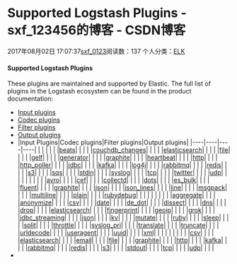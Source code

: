 # Supported Logstash Plugins - sxf_123456的博客 - CSDN博客
2017年08月02日 17:07:37[sxf_0123](https://me.csdn.net/sxf_123456)阅读数：137
个人分类：[ELK](https://blog.csdn.net/sxf_123456/article/category/7036606)
#### Supported Logstash Plugins
These plugins are maintained and supported by Elastic. The full list of plugins in the Logstash ecosystem can be found in the product documentation:
- [Input plugins](https://www.elastic.co/guide/en/logstash/current/input-plugins.html)
- [Codec plugins](https://www.elastic.co/guide/en/logstash/current/codec-plugins.html)
- [Filter plugins](https://www.elastic.co/guide/en/logstash/current/filter-plugins.html)
- [Output plugins](https://www.elastic.co/guide/en/logstash/current/output-plugins.html)
- |Input Plugins|Codec plugins|Filter plugins|Output plugins|
|----|----|----|----|
| | | | |
|[beats](https://www.elastic.co/guide/en/logstash/current/plugins-inputs-beats.html)| | | |
|[couchdb_changes](https://www.elastic.co/guide/en/logstash/current/plugins-inputs-couchdb_changes.html)| | | |
|[e](https://www.elastic.co/guide/en/logstash/current/plugins-inputs-elasticsearch.html)[lasticsearch](https://www.elastic.co/guide/en/logstash/current/plugins-inputs-elasticsearch.html)| | | |
|[file](https://www.elastic.co/guide/en/logstash/current/plugins-inputs-file.html)| | | |
|[gelf](https://www.elastic.co/guide/en/logstash/current/plugins-inputs-gelf.html)| | | |
|[generator](https://www.elastic.co/guide/en/logstash/current/plugins-inputs-generator.html)| | | |
|[graphite](https://www.elastic.co/guide/en/logstash/current/plugins-inputs-graphite.html)| | | |
|[heartbeat](https://www.elastic.co/guide/en/logstash/current/plugins-inputs-heartbeat.html)| | | |
|[http](https://www.elastic.co/guide/en/logstash/current/plugins-inputs-http.html)| | | |
|[http_poller](https://www.elastic.co/guide/en/logstash/current/plugins-inputs-http_poller.html)| | | |
|[jdbc](https://www.elastic.co/guide/en/logstash/current/plugins-inputs-jdbc.html)| | | |
|[kafka](https://www.elastic.co/guide/en/logstash/current/plugins-inputs-kafka.html)| | | |
|[log4j](https://www.elastic.co/guide/en/logstash/current/plugins-inputs-log4j.html)| | | |
|[rabbitmq](https://www.elastic.co/guide/en/logstash/current/plugins-inputs-rabbitmq.html)| | | |
|[redis](https://www.elastic.co/guide/en/logstash/current/plugins-inputs-redis.html)| | | |
|[s3](https://www.elastic.co/guide/en/logstash/current/plugins-inputs-s3.html)| | | |
|[sqs](https://www.elastic.co/guide/en/logstash/current/plugins-inputs-sqs.html)| | | |
|[stdin](https://www.elastic.co/guide/en/logstash/current/plugins-inputs-stdin.html)| | | |
|[syslog](https://www.elastic.co/guide/en/logstash/current/plugins-inputs-syslog.html)| | | |
|[tcp](https://www.elastic.co/guide/en/logstash/current/plugins-inputs-tcp.html)| | | |
|[twitter](https://www.elastic.co/guide/en/logstash/current/plugins-inputs-twitter.html)| | | |
|[udp](https://www.elastic.co/guide/en/logstash/current/plugins-inputs-udp.html)| | | |
| | | | |
|[avro](https://www.elastic.co/guide/en/logstash/current/plugins-codecs-avro.html)| | | |
|[cef](https://www.elastic.co/guide/en/logstash/current/plugins-codecs-cef.html)| | | |
|[collectd](https://www.elastic.co/guide/en/logstash/current/plugins-codecs-collectd.html)| | | |
|[dots](https://www.elastic.co/guide/en/logstash/current/plugins-codecs-dots.html)| | | |
|[es_bulk](https://www.elastic.co/guide/en/logstash/current/plugins-codecs-es_bulk.html)| | | |
|[fluent](https://www.elastic.co/guide/en/logstash/current/plugins-codecs-fluent.html)| | | |
|[graphite](https://www.elastic.co/guide/en/logstash/current/plugins-codecs-graphite.html)| | | |
|[json](https://www.elastic.co/guide/en/logstash/current/plugins-codecs-json.html)| | | |
|[json_lines](https://www.elastic.co/guide/en/logstash/current/plugins-codecs-json_lines.html)| | | |
|[line](https://www.elastic.co/guide/en/logstash/current/plugins-codecs-line.html)| | | |
|[msgpack](https://www.elastic.co/guide/en/logstash/current/plugins-codecs-msgpack.html)| | | |
|[multiline](https://www.elastic.co/guide/en/logstash/current/plugins-codecs-multiline.html)| | | |
|[plain](https://www.elastic.co/guide/en/logstash/current/plugins-codecs-plain.html)| | | |
|[rubydebug](https://www.elastic.co/guide/en/logstash/current/plugins-codecs-rubydebug.html)| | | |
| | | | |
|[aggregate](https://www.elastic.co/guide/en/logstash/current/plugins-filters-aggregate.html)| | | |
|[anonymize](https://www.elastic.co/guide/en/logstash/current/plugins-filters-anonymize.html)| | | |
|[csv](https://www.elastic.co/guide/en/logstash/current/plugins-filters-csv.html)| | | |
|[date](https://www.elastic.co/guide/en/logstash/current/plugins-filters-date.html)| | | |
|[de_dot](https://www.elastic.co/guide/en/logstash/current/plugins-filters-de_dot.html)| | | |
|[dissect](https://www.elastic.co/guide/en/logstash/current/plugins-filters-dissect.html)| | | |
|[dns](https://www.elastic.co/guide/en/logstash/current/plugins-filters-dns.html)| | | |
|[drop](https://www.elastic.co/guide/en/logstash/current/plugins-filters-drop.html)| | | |
|[elasticsearch](https://www.elastic.co/guide/en/logstash/current/plugins-filters-elasticsearch.html)| | | |
|[fingerprint](https://www.elastic.co/guide/en/logstash/current/plugins-filters-fingerprint.html)| | | |
|[geoip](https://www.elastic.co/guide/en/logstash/current/plugins-filters-geoip.html)| | | |
|[grok](https://www.elastic.co/guide/en/logstash/current/plugins-filters-grok.html)| | | |
|[jdbc_streaming](https://www.elastic.co/guide/en/logstash/current/plugins-filters-jdbc_streaming.html)| | | |
|[json](https://www.elastic.co/guide/en/logstash/current/plugins-filters-json.html)| | | |
|[kv](https://www.elastic.co/guide/en/logstash/current/plugins-filters-kv.html)| | | |
|[mutate](https://www.elastic.co/guide/en/logstash/current/plugins-filters-mutate.html)| | | |
|[ruby](https://www.elastic.co/guide/en/logstash/current/plugins-filters-ruby.html)| | | |
|[sleep](https://www.elastic.co/guide/en/logstash/current/plugins-filters-sleep.html)| | | |
|[split](https://www.elastic.co/guide/en/logstash/current/plugins-filters-split.html)| | | |
|[throttle](https://www.elastic.co/guide/en/logstash/current/plugins-filters-throttle.html)| | | |
|[syslog_pri](https://www.elastic.co/guide/en/logstash/current/plugins-filters-syslog_pri.html)| | | |
|[translate](https://www.elastic.co/guide/en/logstash/current/plugins-filters-translate.html)| | | |
|[truncate](https://www.elastic.co/guide/en/logstash/current/plugins-filters-truncate.html)| | | |
|[urldecode](https://www.elastic.co/guide/en/logstash/current/plugins-filters-urldecode.html)| | | |
|[useragent](https://www.elastic.co/guide/en/logstash/current/plugins-filters-useragent.html)| | | |
|[uuid](https://www.elastic.co/guide/en/logstash/current/plugins-filters-uuid.html)| | | |
|[xml](https://www.elastic.co/guide/en/logstash/current/plugins-filters-xml.html)| | | |
| | | | |
|[csv](https://www.elastic.co/guide/en/logstash/current/plugins-outputs-csv.html)| | | |
|[elasticsearch](https://www.elastic.co/guide/en/logstash/current/plugins-outputs-elasticsearch.html)| | | |
|[email](https://www.elastic.co/guide/en/logstash/current/plugins-outputs-email.html)| | | |
|[file](https://www.elastic.co/guide/en/logstash/current/plugins-outputs-file.html)| | | |
|[graphite](https://www.elastic.co/guide/en/logstash/current/plugins-outputs-graphite.html)| | | |
|[http](https://www.elastic.co/guide/en/logstash/current/plugins-outputs-http.html)| | | |
|[kafka](https://www.elastic.co/guide/en/logstash/current/plugins-outputs-kafka.html)| | | |
|[rabbitmq](https://www.elastic.co/guide/en/logstash/current/plugins-outputs-rabbitmq.html)| | | |
|[redis](https://www.elastic.co/guide/en/logstash/current/plugins-outputs-redis.html)| | | |
|[s3](https://www.elastic.co/guide/en/logstash/current/plugins-outputs-s3.html)| | | |
|[stdout](https://www.elastic.co/guide/en/logstash/current/plugins-outputs-stdout.html)| | | |
|[tcp](https://www.elastic.co/guide/en/logstash/current/plugins-outputs-tcp.html)| | | |
|[udp](https://www.elastic.co/guide/en/logstash/current/plugins-outputs-udp.html)| | | |
- 
